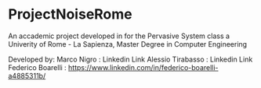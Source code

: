 # ProjectNoiseRome
An accademic project developed in for the Pervasive System class a Univerity of Rome - La Sapienza, Master Degree in Computer Engineering

Developed by:
Marco Nigro : Linkedin Link
Alessio Tirabasso : Linkedin Link
Federico Boarelli : https://www.linkedin.com/in/federico-boarelli-a4885311b/
